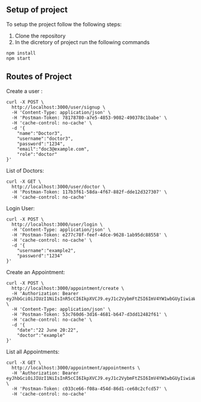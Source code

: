## Setup of project
 
To setup the project follow the following steps:

1. Clone the repository
2. In the dicretory of project run the following commands

```
npm install
npm start
```


## Routes of Project

Create a user : 

```
curl -X POST \
  http://localhost:3000/user/signup \
  -H 'Content-Type: application/json' \
  -H 'Postman-Token: 78178780-a7e5-4853-9082-490378c1babe' \
  -H 'cache-control: no-cache' \
  -d '{
	"name":"Doctor3",
	"username":"doctor3",
	"password":"1234",
	"email":"doc3@example.com",
	"role":"doctor"
}'
```

List of Doctors:

```
curl -X GET \
  http://localhost:3000/user/doctor \
  -H 'Postman-Token: 117b3f61-58da-4f67-882f-dde12d327307' \
  -H 'cache-control: no-cache'
```

Login User:

```
curl -X POST \
  http://localhost:3000/user/login \
  -H 'Content-Type: application/json' \
  -H 'Postman-Token: e277c78f-feef-4dce-9628-1ab95dc88558' \
  -H 'cache-control: no-cache' \
  -d '{
	"username":"example2",
	"password":"1234"
}'
```

Create an Appointment:

```
curl -X POST \
  http://localhost:3000/appointment/create \
  -H 'Authorization: Bearer eyJhbGciOiJIUzI1NiIsInR5cCI6IkpXVCJ9.eyJ1c2VybmFtZSI6ImV4YW1wbGUyIiwiaWF0IjoxNjI0Mzc0Njg4fQ.OoMHP2XgBjYsIBjEN_YLiw7vAWLeyQRShi6ow3s6Ros' \
  -H 'Content-Type: application/json' \
  -H 'Postman-Token: 53c760d6-3d16-4681-b647-d3dd12482f61' \
  -H 'cache-control: no-cache' \
  -d '{
	"date":"22 June 20:22",
	"doctor":"example"
}'
```

List all Appointments:

```
curl -X GET \
  http://localhost:3000/appointment/appointments \
  -H 'Authorization: Bearer eyJhbGciOiJIUzI1NiIsInR5cCI6IkpXVCJ9.eyJ1c2VybmFtZSI6ImV4YW1wbGUyIiwiaWF0IjoxNjI0Mzc0Njg4fQ.OoMHP2XgBjYsIBjEN_YLiw7vAWLeyQRShi6ow3s6Ros' \
  -H 'Postman-Token: c033ce66-f08a-454d-86d1-ce68c2cfcd57' \
  -H 'cache-control: no-cache'
```
